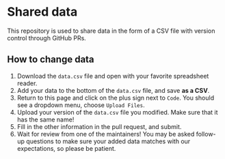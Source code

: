 # Shared data 

This repository is used to share data in the form of a CSV file with version control through GitHub PRs.

## How to change data
1. Download the `data.csv` file and open with your favorite spreadsheet reader.
2. Add your data to the bottom of the `data.csv` file, and save **as a CSV**.
3. Return to this page and click on the plus sign next to `Code`. You should see a dropdown menu, choose `Upload Files`.
4. Upload your version of the `data.csv` file you modified. Make sure that it has the same name!
5. Fill in the other information in the pull request, and submit.
6. Wait for review from one of the maintainers! You may be asked follow-up questions to make sure your added data matches with our expectations, so please be patient.